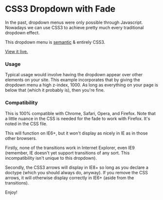 CSS3 Dropdown with Fade
========================

In the past, dropdown menus were only possible through Javascript. Nowadays we can use CSS3 to achieve pretty much every traditional dropdown effect.

This dropdown menu is [semantic][sem] & entirely CSS3.

[View it live.][sbc]

[sem]: http://en.wikipedia.org/wiki/Semantic_Web "Semantic Web"
[sbc]: http://jmeas.com/projects/git/dd1/menu.html  "CSS3 Dropdown with Fade"

### Usage

Typical usage would involve having the dropdown appear over other elements on your site. This example incorporates that by giving the dropdown menu a high z-index, 1000. As long as everything on your page is below that (which it probably is), then you're fine.

### Compatibility

This is 100% compatible with Chrome, Safari, Opera, and Firefox. Note that a little nuance in the CSS is needed for the fade to work with Firefox. It's noted in the CSS file.

This will function on IE6+, but it won't display as nicely in IE as in those other browsers.

Firstly, none of the transitions work in Internet Explorer, even IE9 (remember, IE doesn't yet support transitions of any sort. This incompatibility isn't unique to this dropdown).

Secondly, the CSS3 arrows will display in IE8+ so long as you declare a doctype (which you should always do, anyway). If you remove the CSS arrows, it will otherwise display correctly in IE6+ (aside from the transitions).

Enjoy!
